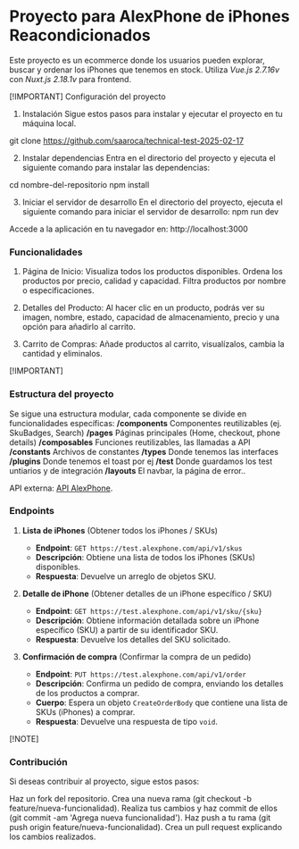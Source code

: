 # Proyecto para AlexPhone de iPhones Reacondicionados

Este proyecto es un ecommerce donde los usuarios pueden explorar, buscar y ordenar los iPhones que tenemos en stock.
Utiliza _Vue.js 2.7.16v_ con _Nuxt.js 2.18.1v_ para frontend.


[!IMPORTANT]
Configuración del proyecto

1. Instalación
   Sigue estos pasos para instalar y ejecutar el proyecto en tu máquina local.

git clone https://github.com/saaroca/technical-test-2025-02-17

2. Instalar dependencias
   Entra en el directorio del proyecto y ejecuta el siguiente comando para instalar las dependencias:

cd nombre-del-repositorio
npm install

3. Iniciar el servidor de desarrollo
   En el directorio del proyecto, ejecuta el siguiente comando para iniciar el servidor de desarrollo:
   npm run dev

Accede a la aplicación en tu navegador en:
http://localhost:3000

### Funcionalidades

1. Página de Inicio:
   Visualiza todos los productos disponibles.
   Ordena los productos por precio, calidad y capacidad.
   Filtra productos por nombre o especificaciones.

2. Detalles del Producto:
   Al hacer clic en un producto, podrás ver su imagen, nombre, estado, capacidad de almacenamiento, precio y una opción para añadirlo al carrito.

3. Carrito de Compras:
   Añade productos al carrito, visualízalos, cambia la cantidad y eliminalos.

[!IMPORTANT]
### Estructura del proyecto

Se sigue una estructura modular, cada componente se divide en funcionalidades específicas:
**/components** Componentes reutilizables (ej. SkuBadges, Search)
**/pages** Páginas principales (Home, checkout, phone details)
**/composables** Funciones reutilizables, las llamadas a API
**/constants** Archivos de constantes
**/types** Donde tenemos las interfaces
**/plugins** Donde tenemos el toast por ej
**/test** Donde guardamos los test untiarios y de integración
**/layouts** El navbar, la página de error..

API externa: [API AlexPhone](https://test.alexphone.com/api/v1).

### Endpoints

1. **Lista de iPhones** (Obtener todos los iPhones / SKUs)

   - **Endpoint**: `GET https://test.alexphone.com/api/v1/skus`
   - **Descripción**: Obtiene una lista de todos los iPhones (SKUs) disponibles.
   - **Respuesta**: Devuelve un arreglo de objetos SKU.

2. **Detalle de iPhone** (Obtener detalles de un iPhone específico / SKU)

   - **Endpoint**: `GET https://test.alexphone.com/api/v1/sku/{sku}`
   - **Descripción**: Obtiene información detallada sobre un iPhone específico (SKU) a partir de su identificador SKU.
   - **Respuesta**: Devuelve los detalles del SKU solicitado.

3. **Confirmación de compra** (Confirmar la compra de un pedido)

   - **Endpoint**: `PUT https://test.alexphone.com/api/v1/order`
   - **Descripción**: Confirma un pedido de compra, enviando los detalles de los productos a comprar.
   - **Cuerpo**: Espera un objeto `CreateOrderBody` que contiene una lista de SKUs (iPhones) a comprar.
   - **Respuesta**: Devuelve una respuesta de tipo `void`.


[!NOTE]
### Contribución

Si deseas contribuir al proyecto, sigue estos pasos:

Haz un fork del repositorio.
Crea una nueva rama (git checkout -b feature/nueva-funcionalidad).
Realiza tus cambios y haz commit de ellos (git commit -am 'Agrega nueva funcionalidad').
Haz push a tu rama (git push origin feature/nueva-funcionalidad).
Crea un pull request explicando los cambios realizados.
